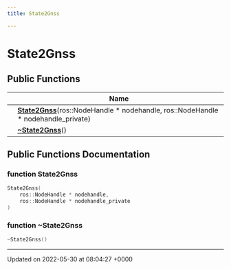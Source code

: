 ```yaml
---
title: State2Gnss

---
```


# State2Gnss





## Public Functions

|                | Name           |
| -------------- | -------------- |
| | **[State2Gnss](/medusa_base/api/markdown/medusa_comms/comms_acoustic/comms_state_broadcaster/Classes/classState2Gnss/#function-state2gnss)**(ros::NodeHandle * nodehandle, ros::NodeHandle * nodehandle_private) |
| | **[~State2Gnss](/medusa_base/api/markdown/medusa_comms/comms_acoustic/comms_state_broadcaster/Classes/classState2Gnss/#function-~state2gnss)**() |

## Public Functions Documentation

### function State2Gnss

```cpp
State2Gnss(
    ros::NodeHandle * nodehandle,
    ros::NodeHandle * nodehandle_private
)
```


### function ~State2Gnss

```cpp
~State2Gnss()
```


-------------------------------

Updated on 2022-05-30 at 08:04:27 +0000